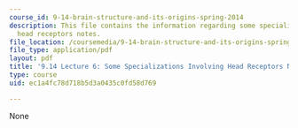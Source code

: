 ```yaml
---
course_id: 9-14-brain-structure-and-its-origins-spring-2014
description: This file contains the information regarding some specializations involving
  head receptors notes.
file_location: /coursemedia/9-14-brain-structure-and-its-origins-spring-2014/ec1a4fc78d718b5d3a0435c0fd58d769_MIT9_14S14_Lecture6.pdf
file_type: application/pdf
layout: pdf
title: '9.14 Lecture 6: Some Specializations Involving Head Receptors Notes'
type: course
uid: ec1a4fc78d718b5d3a0435c0fd58d769

---
```

None